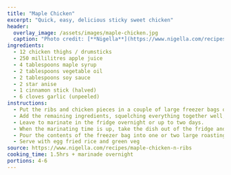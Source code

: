 ```yaml
---
title: "Maple Chicken"
excerpt: "Quick, easy, delicious sticky sweet chicken"
header:
  overlay_image: /assets/images/maple-chicken.jpg
  caption: "Photo credit: [**Nigella**](https://www.nigella.com/recipes/maple-chicken-n-ribs)"
ingredients: 
  - 12 chicken thighs / drumsticks
  - 250 millilitres apple juice
  - 4 tablespoons maple syrup
  - 2 tablespoons vegetable oil
  - 2 tablespoons soy sauce
  - 2 star anise
  - 1 cinnamon stick (halved)
  - 6 cloves garlic (unpeeled)
instructions:
  - Put the ribs and chicken pieces in a couple of large freezer bags or into a dish.
  - Add the remaining ingredients, squelching everything together well, before sealing the bag or covering the dish.
  - Leave to marinate in the fridge overnight or up to two days.
  - When the marinating time is up, take the dish out of the fridge and preheat the oven to 200°C/180°C Fan/gas mark 6/400ºF.
  - Pour the contents of the freezer bag into one or two large roasting tins (making sure the chicken is skin-side up), place in the oven and cook for about an hour and a quarter, by which time everything should be sticky and glossed conker-brown.
  - Serve with egg fried rice and green veg
source: https://www.nigella.com/recipes/maple-chicken-n-ribs
cooking_time: 1.5hrs + marinade overnight
portions: 4-6
---
```

